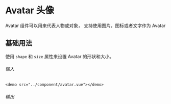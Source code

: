 # Avatar 头像
Avatar 组件可以用来代表人物或对象， 支持使用图片，图标或者文字作为 Avatar

## 基础用法

使用 `shape` 和 `size` 属性来设置 Avatar 的形状和大小。

###### 输入
```
<demo src="../component/avatar.vue"></demo>
```
###### 输出
<demo src="../component/avatar.vue"></demo>

